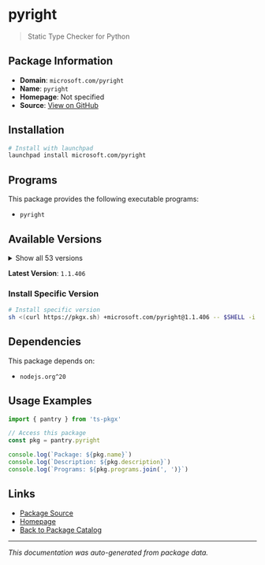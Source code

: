 # pyright

> Static Type Checker for Python

## Package Information

- **Domain**: `microsoft.com/pyright`
- **Name**: `pyright`
- **Homepage**: Not specified
- **Source**: [View on GitHub](https://github.com/pkgxdev/pantry/tree/main/projects/microsoft.com/pyright/package.yml)

## Installation

```bash
# Install with launchpad
launchpad install microsoft.com/pyright
```

## Programs

This package provides the following executable programs:

- `pyright`

## Available Versions

<details>
<summary>Show all 53 versions</summary>

- `1.1.406`, `1.1.405`, `1.1.404`, `1.1.403`, `1.1.402`
- `1.1.401`, `1.1.400`, `1.1.399`, `1.1.398`, `1.1.397`
- `1.1.396`, `1.1.395`, `1.1.394`, `1.1.393`, `1.1.392`
- `1.1.391`, `1.1.390`, `1.1.389`, `1.1.388`, `1.1.387`
- `1.1.386`, `1.1.385`, `1.1.384`, `1.1.383`, `1.1.382`
- `1.1.381`, `1.1.380`, `1.1.379`, `1.1.378`, `1.1.377`
- `1.1.376`, `1.1.375`, `1.1.374`, `1.1.373`, `1.1.372`
- `1.1.371`, `1.1.370`, `1.1.369`, `1.1.368`, `1.1.367`
- `1.1.366`, `1.1.365`, `1.1.364`, `1.1.363`, `1.1.362`
- `1.1.361`, `1.1.360`, `1.1.359`, `1.1.358`, `1.1.357`
- `1.1.356`, `1.1.355`, `1.1.354`

</details>

**Latest Version**: `1.1.406`

### Install Specific Version

```bash
# Install specific version
sh <(curl https://pkgx.sh) +microsoft.com/pyright@1.1.406 -- $SHELL -i
```

## Dependencies

This package depends on:

- `nodejs.org^20`

## Usage Examples

```typescript
import { pantry } from 'ts-pkgx'

// Access this package
const pkg = pantry.pyright

console.log(`Package: ${pkg.name}`)
console.log(`Description: ${pkg.description}`)
console.log(`Programs: ${pkg.programs.join(', ')}`)
```

## Links

- [Package Source](https://github.com/pkgxdev/pantry/tree/main/projects/microsoft.com/pyright/package.yml)
- [Homepage](#)
- [Back to Package Catalog](../../../package-catalog.md)

---

*This documentation was auto-generated from package data.*
